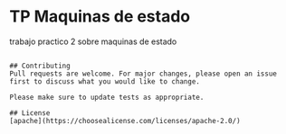# TP Maquinas de estado 

trabajo practico 2 sobre maquinas de estado 


```

## Contributing
Pull requests are welcome. For major changes, please open an issue first to discuss what you would like to change.

Please make sure to update tests as appropriate.

## License
[apache](https://choosealicense.com/licenses/apache-2.0/)